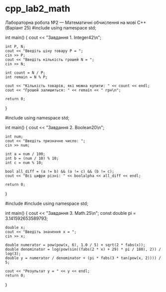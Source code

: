 # cpp_lab2_math
Лабораторна робота №2 — Математичні обчислення на мові C++ (Варіант 25)
#include <iostream>
using namespace std;

int main() {
    cout << "Завдання 1. Integer42\n";

    int P, N;
    cout << "Введіть ціну товару P = ";
    cin >> P;
    cout << "Введіть кількість грошей N = ";
    cin >> N;

    int count = N / P;
    int remain = N % P;

    cout << "Кількість товарів, які можна купити: " << count << endl;
    cout << "Грошей залишиться: " << remain << " грн\n";

    return 0;
}

#include <iostream>
using namespace std;

int main() {
    cout << "Завдання 2. Boolean20\n";

    int num;
    cout << "Введіть тризначне число: ";
    cin >> num;

    int a = num / 100;
    int b = (num / 10) % 10;
    int c = num % 10;

    bool all_diff = (a != b) && (a != c) && (b != c);
    cout << "Всі цифри різні: " << boolalpha << all_diff << endl;

    return 0;
}

#include <iostream>
#include <cmath>
using namespace std;

int main() {
    cout << "Завдання 3. Math.25\n";
    const double pi = 3.141592653589793;

    double x;
    cout << "Введіть значення x = ";
    cin >> x;

    double numerator = pow(pow(x, 6), 1.0 / 5) + sqrt(2 * fabs(x));
    double denominator = log(pow(sin((fabs(2 * x) + 29) * pi / 180), 2)) / log(3);
    double y = numerator / denominator + (pi * fabs(3 * tan(pow(x, 2)))) / 5;

    cout << "Результат y = " << y << endl;
    return 0;
}
